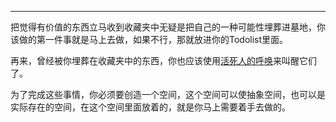 ***

把觉得有价值的东西立马收到收藏夹中无疑是把自己的一种可能性埋葬进墓地，你该做的第一件事就是马上去做，如果不行，那就放进你的Todolist里面。

再来，曾经被你埋葬在收藏夹中的东西，你也应该使用[活死人的呼唤](https://zh.moegirl.org/%E6%B4%BB%E6%AD%BB%E4%BA%BA%E7%9A%84%E5%91%BC%E5%A3%B0)来叫醒它们了。

为了完成这些事情，你必须要创造一个空间，这个空间可以使抽象空间，也可以是实际存在的空间，在这个空间里面放着的，就是你马上需要着手去做的。